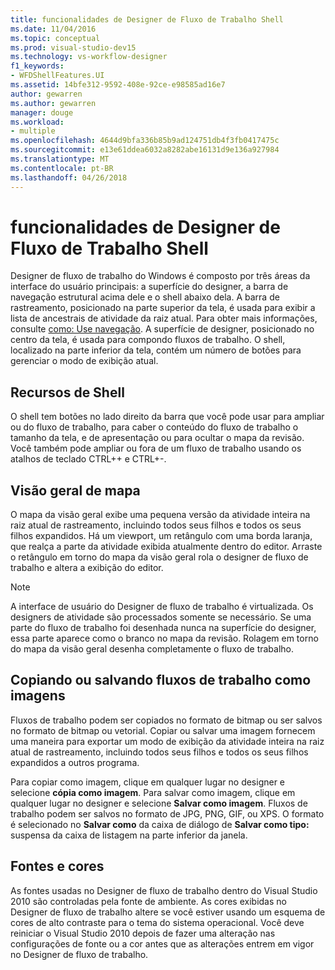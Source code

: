 ```yaml
---
title: funcionalidades de Designer de Fluxo de Trabalho Shell
ms.date: 11/04/2016
ms.topic: conceptual
ms.prod: visual-studio-dev15
ms.technology: vs-workflow-designer
f1_keywords:
- WFDShellFeatures.UI
ms.assetid: 14bfe312-9592-408e-92ce-e98585ad16e7
author: gewarren
ms.author: gewarren
manager: douge
ms.workload:
- multiple
ms.openlocfilehash: 4644d9bfa336b85b9ad124751db4f3fb0417475c
ms.sourcegitcommit: e13e61ddea6032a8282abe16131d9e136a927984
ms.translationtype: MT
ms.contentlocale: pt-BR
ms.lasthandoff: 04/26/2018
---
```

# <a name="workflow-designer-shell-features"></a>funcionalidades de Designer de Fluxo de Trabalho Shell

Designer de fluxo de trabalho do Windows é composto por três áreas da interface do usuário principais: a superfície do designer, a barra de navegação estrutural acima dele e o shell abaixo dela. A barra de rastreamento, posicionado na parte superior da tela, é usada para exibir a lista de ancestrais de atividade da raiz atual. Para obter mais informações, consulte [como: Use navegação](../workflow-designer/how-to-use-breadcrumb-navigation.md). A superfície de designer, posicionado no centro da tela, é usada para compondo fluxos de trabalho. O shell, localizado na parte inferior da tela, contém um número de botões para gerenciar o modo de exibição atual.

## <a name="shell-features"></a>Recursos de Shell
 O shell tem botões no lado direito da barra que você pode usar para ampliar ou do fluxo de trabalho, para caber o conteúdo do fluxo de trabalho o tamanho da tela, e de apresentação ou para ocultar o mapa da revisão. Você também pode ampliar ou fora de um fluxo de trabalho usando os atalhos de teclado CTRL++ e CTRL+-.

## <a name="overview-map"></a>Visão geral de mapa
 O mapa da visão geral exibe uma pequena versão da atividade inteira na raiz atual de rastreamento, incluindo todos seus filhos e todos os seus filhos expandidos. Há um viewport, um retângulo com uma borda laranja, que realça a parte da atividade exibida atualmente dentro do editor. Arraste o retângulo em torno do mapa da visão geral rola o designer de fluxo de trabalho e altera a exibição do editor.

> [!NOTE]
> A interface de usuário do Designer de fluxo de trabalho é virtualizada. Os designers de atividade são processados somente se necessário. Se uma parte do fluxo de trabalho foi desenhada nunca na superfície do designer, essa parte aparece como o branco no mapa da revisão. Rolagem em torno do mapa da visão geral desenha completamente o fluxo de trabalho.

## <a name="copying-or-saving-workflows-as-images"></a>Copiando ou salvando fluxos de trabalho como imagens
 Fluxos de trabalho podem ser copiados no formato de bitmap ou ser salvos no formato de bitmap ou vetorial. Copiar ou salvar uma imagem fornecem uma maneira para exportar um modo de exibição da atividade inteira na raiz atual de rastreamento, incluindo todos seus filhos e todos os seus filhos expandidos a outros programa.

 Para copiar como imagem, clique em qualquer lugar no designer e selecione **cópia como imagem**. Para salvar como imagem, clique em qualquer lugar no designer e selecione **Salvar como imagem**. Fluxos de trabalho podem ser salvos no formato de JPG, PNG, GIF, ou XPS. O formato é selecionado no **Salvar como** da caixa de diálogo de **Salvar como tipo:** suspensa da caixa de listagem na parte inferior da janela.

## <a name="fonts-and-colors"></a>Fontes e cores

As fontes usadas no Designer de fluxo de trabalho dentro do Visual Studio 2010 são controladas pela fonte de ambiente. As cores exibidas no Designer de fluxo de trabalho altere se você estiver usando um esquema de cores de alto contraste para o tema do sistema operacional. Você deve reiniciar o Visual Studio 2010 depois de fazer uma alteração nas configurações de fonte ou a cor antes que as alterações entrem em vigor no Designer de fluxo de trabalho.